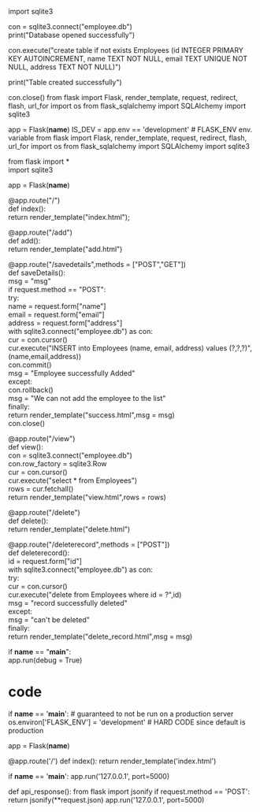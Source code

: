 import sqlite3  
  
con = sqlite3.connect("employee.db")  
print("Database opened successfully")  
  
con.execute("create table if not exists Employees (id INTEGER PRIMARY KEY AUTOINCREMENT, name TEXT NOT NULL, email TEXT UNIQUE NOT NULL, address TEXT NOT NULL)")  
  
print("Table created successfully")  
  
con.close()
from flask import Flask, render_template, request, redirect, flash, url_for
import os
from flask_sqlalchemy import SQLAlchemy
import sqlite3




app = Flask(__name__)
IS_DEV = app.env == 'development'  # FLASK_ENV env. variable
from flask import Flask, render_template, request, redirect, flash, url_for
import os
from flask_sqlalchemy import SQLAlchemy
import sqlite3


from flask import *  
import sqlite3  
  
app = Flask(__name__)  
     

@app.route("/")  
def index():  
    return render_template("index.html");  
 
@app.route("/add")  
def add():  
    return render_template("add.html")  
 
@app.route("/savedetails",methods = ["POST","GET"])  
def saveDetails():  
    msg = "msg"  
    if request.method == "POST":  
        try:  
            name = request.form["name"]  
            email = request.form["email"]  
            address = request.form["address"]  
            with sqlite3.connect("employee.db") as con:  
                cur = con.cursor()  
                cur.execute("INSERT into Employees (name, email, address) values (?,?,?)",(name,email,address))  
                con.commit()  
                msg = "Employee successfully Added"  
        except:  
            con.rollback()  
            msg = "We can not add the employee to the list"  
        finally:  
            return render_template("success.html",msg = msg)  
            con.close()  
 
@app.route("/view")  
def view():  
    con = sqlite3.connect("employee.db")  
    con.row_factory = sqlite3.Row  
    cur = con.cursor()  
    cur.execute("select * from Employees")  
    rows = cur.fetchall()  
    return render_template("view.html",rows = rows)  
 
 
@app.route("/delete")  
def delete():  
    return render_template("delete.html")  
 
@app.route("/deleterecord",methods = ["POST"])  
def deleterecord():  
    id = request.form["id"]  
    with sqlite3.connect("employee.db") as con:  
        try:  
            cur = con.cursor()  
            cur.execute("delete from Employees where id = ?",id)  
            msg = "record successfully deleted"  
        except:  
            msg = "can't be deleted"  
        finally:  
            return render_template("delete_record.html",msg = msg)  

if __name__ == "__main__":  
    app.run(debug = True)  
  


 
# code

if __name__ == '__main__':
    # guaranteed to not be run on a production server
    os.environ['FLASK_ENV'] = 'development'  # HARD CODE since default is production
    

app = Flask(__name__)


@app.route('/')
def index():
   return render_template('index.html')
   


if __name__ == '__main__':
    app.run('127.0.0.1', port=5000)
    

def api_response():
    from flask import jsonify
    if request.method == 'POST':
        return jsonify(**request.json)
        app.run('127.0.0.1', port=5000)


